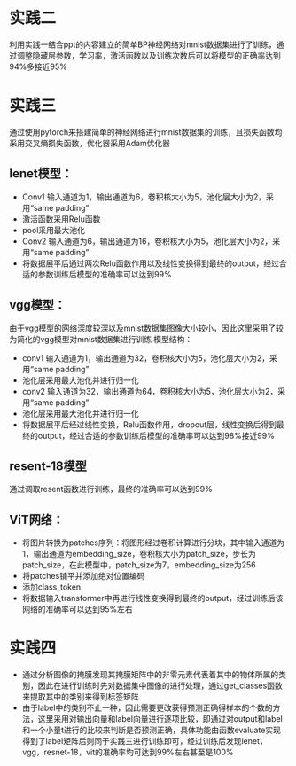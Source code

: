 # 实践二
利用实践一结合ppt的内容建立的简单BP神经网络对mnist数据集进行了训练，通过调整隐藏层参数，学习率，激活函数以及训练次数后可以将模型的正确率达到94%多接近95%
# 实践三
通过使用pytorch来搭建简单的神经网络进行mnist数据集的训练，且损失函数均采用交叉熵损失函数，优化器采用Adam优化器
## lenet模型：
- Conv1 输入通道为1，输出通道为6，卷积核大小为5，池化层大小为2，采用“same padding”
- 激活函数采用Relu函数
- pool采用最大池化
- Conv2 输入通道为6，输出通道为16，卷积核大小为5，池化层大小为2，采用“same padding”
- 将数据展平后通过两次Relu函数作用以及线性变换得到最终的output，经过合适的参数训练后模型的准确率可以达到99%
## vgg模型：
由于vgg模型的网络深度较深以及mnist数据集图像大小较小，因此这里采用了较为简化的vgg模型对mnist数据集进行训练
模型结构：
- conv1 输入通道为1，输出通道为32，卷积核大小为5，池化层大小为2，采用“same padding”
- 池化层采用最大池化并进行归一化
- conv2 输入通道为32，输出通道为64，卷积核大小为5，池化层大小为2，采用“same padding”
- 池化层采用最大池化并进行归一化
- 将数据展平后经过线性变换，Relu函数作用，dropout层，线性变换后得到最终的output，经过合适的参数训练后模型的准确率可以达到98%接近99%
## resent-18模型
通过调取resent函数进行训练，最终的准确率可以达到99%
## ViT网络：
- 将图片转换为patches序列：将图形经过卷积计算进行分块，其中输入通道为1，输出通道为embedding_size，卷积核大小为patch_size，步长为patch_size，在此模型中，patch_size为7，embedding_size为256
- 将patches铺平并添加绝对位置编码
- 添加class_token
- 将数据输入transformer中再进行线性变换得到最终的output，经过训练后该网络的准确率可以达到95%左右
# 实践四
- 通过分析图像的掩膜发现其掩膜矩阵中的非零元素代表着其中的物体所属的类别，因此在进行训练时先对数据集中图像的进行处理，通过get_classes函数来提取其中的类别来得到标签矩阵
- 由于label中的类别不止一种，因此需要更改获得预测正确得样本的个数的方法，这里采用对输出向量和label向量进行逐项比较，即通过对output和label和一个小量t进行的比较来判断是否预测正确，具体功能由函数evaluate实现
得到了label矩阵后则同于实践三进行训练即可，经过训练后发现lenet，vgg，resnet-18，vit的准确率均可达到99%左右甚至是100%
